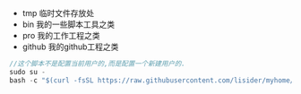 

- tmp 临时文件存放处
- bin 我的一些脚本工具之类
- pro 我的工作工程之类
- github 我的github工程之类



```c
//这个脚本不是配置当前用户的,而是配置一个新建用户的.
sudo su -
bash -c "$(curl -fsSL https://raw.githubusercontent.com/lisider/myhome/master/vectors.sh)" username

```
